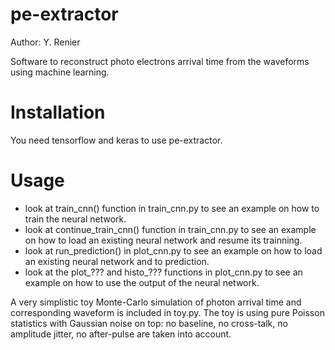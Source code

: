 # pe-extractor
Author: Y. Renier

Software to reconstruct photo electrons arrival time from the waveforms using machine learning. 

# Installation
You need tensorflow and keras to use pe-extractor.

# Usage
- look at train_cnn() function in train_cnn.py to see an example on how to train the neural network.
- look at continue_train_cnn() function in train_cnn.py to see an example on how to load an existing neural network and resume its trainning.
- look at run_prediction() in plot_cnn.py to see an example on how to load an existing neural network and to prediction.
- look at the plot_??? and histo_??? functions in plot_cnn.py  to see an example on how to use the output of the neural network.

A very simplistic toy Monte-Carlo simulation of photon arrival time and corresponding waveform is included in toy.py. 
The toy is using pure Poisson statistics with Gaussian noise on top: no baseline, no cross-talk, no amplitude jitter, no after-pulse are taken into account.
